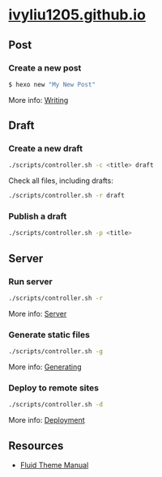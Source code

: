 # [ivyliu1205.github.io](https://ivyliu1205.github.io/)

## Post

### Create a new post

``` bash
$ hexo new "My New Post"
```

More info: [Writing](https://hexo.io/docs/writing.html)

## Draft

### Create a new draft

``` bash
./scripts/controller.sh -c <title> draft
```

Check all files, including drafts: 
``` bash
./scripts/controller.sh -r draft
```

### Publish a draft

``` bash
./scripts/controller.sh -p <title>
```

## Server

### Run server

``` bash
./scripts/controller.sh -r
```

More info: [Server](https://hexo.io/docs/server.html)

### Generate static files

``` bash
./scripts/controller.sh -g
```

More info: [Generating](https://hexo.io/docs/generating.html)

### Deploy to remote sites

``` bash
./scripts/controller.sh -d
```

More info: [Deployment](https://hexo.io/docs/one-command-deployment.html)

## Resources

- [Fluid Theme Manual](https://hexo.fluid-dev.com/docs/)
